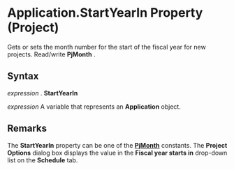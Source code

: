 
# Application.StartYearIn Property (Project)

Gets or sets the month number for the start of the fiscal year for new projects. Read/write  **PjMonth** .


## Syntax

 _expression_ . **StartYearIn**

 _expression_ A variable that represents an **Application** object.


## Remarks

The  **StartYearIn** property can be one of the **[PjMonth](a9bc801a-d92d-bcc4-cf97-6e370ceec0aa.md)** constants. The **Project Options** dialog box displays the value in the **Fiscal year starts in** drop-down list on the **Schedule** tab.

